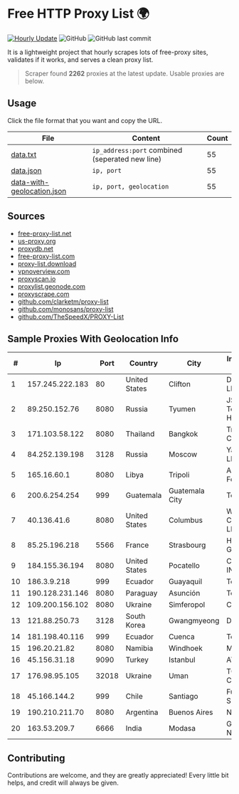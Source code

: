 
# Free HTTP Proxy List 🌍

[![Hourly Update](https://github.com/mertguvencli/http-proxy-list/actions/workflows/main.yml/badge.svg?branch=main)](https://github.com/mertguvencli/http-proxy-list/actions/workflows/main.yml)
![GitHub](https://img.shields.io/github/license/mertguvencli/http-proxy-list)
![GitHub last commit](https://img.shields.io/github/last-commit/mertguvencli/http-proxy-list)

It is a lightweight project that hourly scrapes lots of free-proxy sites, validates if it works, and serves a clean proxy list.


> Scraper found **2262** proxies at the latest update. Usable proxies are below.

## Usage

Click the file format that you want and copy the URL.


|File|Content|Count|
|----|-------|-----|
|[data.txt](https://raw.githubusercontent.com/mertguvencli/http-proxy-list/main/proxy-list/data.txt)|`ip_address:port` combined (seperated new line)|55|
|[data.json](https://raw.githubusercontent.com/mertguvencli/http-proxy-list/main/proxy-list/data.json)|`ip, port`|55|
|[data-with-geolocation.json](https://raw.githubusercontent.com/mertguvencli/http-proxy-list/main/proxy-list/data-with-geolocation.json)|`ip, port, geolocation`|55|

## Sources

* [free-proxy-list.net](https://free-proxy-list.net)
* [us-proxy.org](https://www.us-proxy.org)
* [proxydb.net](http://proxydb.net)
* [free-proxy-list.com](https://free-proxy-list.com/?page=&port=&type%5B%5D=http&type%5B%5D=https&up_time=0&search=Search)
* [proxy-list.download](https://www.proxy-list.download/HTTP)
* [vpnoverview.com](https://vpnoverview.com/privacy/anonymous-browsing/free-proxy-servers)
* [proxyscan.io](https://www.proxyscan.io)
* [proxylist.geonode.com](https://proxylist.geonode.com/api/proxy-list?limit=300&page=1&sort_by=lastChecked&sort_type=desc&protocols=http,https)
* [proxyscrape.com](https://api.proxyscrape.com/v2/?request=displayproxies&protocol=http&timeout=10000&country=all&ssl=all&anonymity=all)
* [github.com/clarketm/proxy-list](https://raw.githubusercontent.com/clarketm/proxy-list/master/proxy-list-raw.txt)
* [github.com/monosans/proxy-list](https://raw.githubusercontent.com/monosans/proxy-list/main/proxies/http.txt)
* [github.com/TheSpeedX/PROXY-List](https://raw.githubusercontent.com/TheSpeedX/PROXY-List/master/http.txt)


## Sample Proxies With Geolocation Info

|#|Ip|Port|Country|City|Internet Service Provider|
|-|--|----|-------|----|-------------------------|
|1|157.245.222.183|80|United States|Clifton|DigitalOcean, LLC|
|2|89.250.152.76|8080|Russia|Tyumen|JSC "ER-Telecom Holding"|
|3|171.103.58.122|8080|Thailand|Bangkok|True Internet Co., Ltd.|
|4|84.252.139.198|3128|Russia|Moscow|Yandex.Cloud LLC|
|5|165.16.60.1|8080|Libya|Tripoli|Aljeel Aljadeed For Technology|
|6|200.6.254.254|999|Guatemala|Guatemala City|Telgua|
|7|40.136.41.6|8080|United States|Columbus|Windstream Communications LLC|
|8|85.25.196.218|5566|France|Strasbourg|Host Europe GmbH|
|9|184.155.36.194|8080|United States|Pocatello|CABLE ONE, INC.|
|10|186.3.9.218|999|Ecuador|Guayaquil|Telconet S.A|
|11|190.128.231.146|8080|Paraguay|Asunción|Telecel S.A.|
|12|109.200.156.102|8080|Ukraine|Simferopol|CRELCOM|
|13|121.88.250.73|3128|South Korea|Gwangmyeong|DLIVE|
|14|181.198.40.116|999|Ecuador|Cuenca|Telconet S.A|
|15|196.20.21.82|8080|Namibia|Windhoek|MTN SA|
|16|45.156.31.18|9090|Turkey|Istanbul|ATLANTIS|
|17|176.98.95.105|32018|Ukraine|Uman|TOV TV&Radio Company 'TIM'|
|18|45.166.144.2|999|Chile|Santiago|Fullsolution S.P.A.|
|19|190.210.211.70|8080|Argentina|Buenos Aires|NSS S.A.|
|20|163.53.209.7|6666|India|Modasa|GTPL Shiv Network Pvt Ltd|



## Contributing

Contributions are welcome, and they are greatly appreciated! Every
little bit helps, and credit will always be given.

